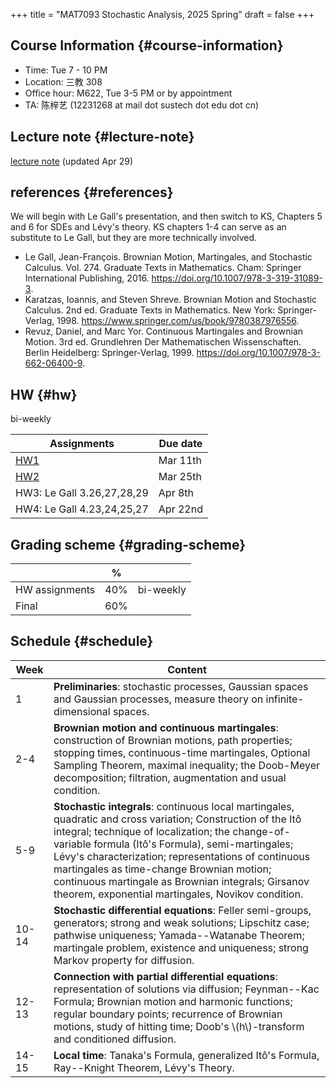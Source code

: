 +++
title = "MAT7093 Stochastic Analysis, 2025 Spring"
draft = false
+++

## Course Information {#course-information}

-   Time: Tue 7 - 10 PM
-   Location: 三教 308
-   Office hour: M622, Tue 3-5 PM or by appointment
-   TA: 陈梓艺 (12231268 at mail dot sustech dot edu dot cn)


## Lecture note {#lecture-note}

[lecture note](../notes/stochastic-analysis-LN.pdf) (updated Apr 29)


## references {#references}

We will begin with Le Gall's presentation, and then switch to KS, Chapters 5 and 6 for SDEs and Lévy's theory. KS chapters 1-4 can serve as an substitute to Le Gall, but they are more technically involved.

-   Le Gall, Jean-François. Brownian Motion, Martingales, and Stochastic Calculus. Vol. 274. Graduate Texts in Mathematics. Cham: Springer International Publishing, 2016. <https://doi.org/10.1007/978-3-319-31089-3>.
-   Karatzas, Ioannis, and Steven Shreve. Brownian Motion and Stochastic Calculus. 2nd ed. Graduate Texts in Mathematics. New York: Springer-Verlag, 1998. <https://www.springer.com/us/book/9780387976556>.
-   Revuz, Daniel, and Marc Yor. Continuous Martingales and Brownian Motion. 3rd ed. Grundlehren Der Mathematischen Wissenschaften. Berlin Heidelberg: Springer-Verlag, 1999. <https://doi.org/10.1007/978-3-662-06400-9>.


## HW {#hw}

bi-weekly

| Assignments                | Due date |
|----------------------------|----------|
| [HW1](./hw1.pdf)           | Mar 11th |
| [HW2](./hw2.pdf)           | Mar 25th |
| HW3: Le Gall 3.26,27,28,29 | Apr 8th  |
| HW4: Le Gall 4.23,24,25,27 | Apr 22nd |


## Grading scheme {#grading-scheme}

|                | %   |           |
|----------------|-----|-----------|
| HW assignments | 40% | bi-weekly |
| Final          | 60% |           |


## Schedule {#schedule}

| Week  | Content                                                                                                                                                                                                                                                                                                                                                                                                                              |
|-------|--------------------------------------------------------------------------------------------------------------------------------------------------------------------------------------------------------------------------------------------------------------------------------------------------------------------------------------------------------------------------------------------------------------------------------------|
| 1     | **Preliminaries**: stochastic processes, Gaussian spaces and Gaussian processes, measure theory on infinite-dimensional spaces.                                                                                                                                                                                                                                                                                                      |
| 2-4   | **Brownian motion and continuous martingales**: construction of Brownian motions, path properties; stopping times, continuous-time martingales, Optional Sampling Theorem, maximal inequality; the Doob-Meyer decomposition; filtration, augmentation and usual condition.                                                                                                                                                           |
| 5-9   | **Stochastic integrals**: continuous local martingales, quadratic and cross variation;  Construction of the Itô integral; technique of localization; the change-of-variable formula (Itô's Formula), semi-martingales; Lévy's characterization; representations of continuous martingales as time-change Brownian motion; continuous martingale as Brownian integrals; Girsanov theorem, exponential martingales, Novikov condition. |
| 10-14 | **Stochastic differential equations**: Feller semi-groups, generators; strong and weak solutions; Lipschitz case; pathwise uniqueness; Yamada--Watanabe Theorem; martingale problem, existence and uniqueness; strong Markov property for diffusion.                                                                                                                                                                                 |
| 12-13 | **Connection with partial differential equations**: representation of solutions via diffusion; Feynman--Kac Formula; Brownian motion and harmonic functions; regular boundary points; recurrence of Brownian motions, study of hitting time; Doob's \\(h\\)-transform and conditioned diffusion.                                                                                                                                     |
| 14-15 | **Local time**: Tanaka's Formula, generalized Itô's Formula, Ray--Knight Theorem, Lévy's Theory.                                                                                                                                                                                                                                                                                                                                     |
